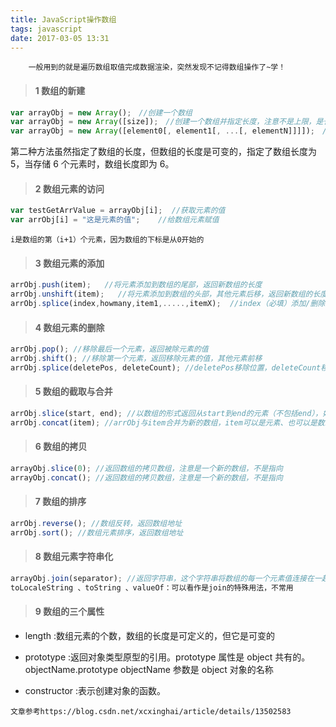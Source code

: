 ```yaml
---
title: JavaScript操作数组
tags: javascript
date: 2017-03-05 13:31
---
```


```
	一般用到的就是遍历数组取值完成数据渲染，突然发现不记得数组操作了~学！
```

> #### 1 数组的新建

```js
var arrayObj = new Array();　//创建一个数组
var arrayObj = new Array([size]);　//创建一个数组并指定长度，注意不是上限，是长度
var arrayObj = new Array([element0[, element1[, ...[, elementN]]]]);　//创建一个数组并赋值
```

第二种方法虽然指定了数组的长度，但数组的长度是可变的，指定了数组长度为 5，当存储 6 个元素时，数组长度即为 6。

<!-- more -->

> #### 2 数组元素的访问

```js
var testGetArrValue = arrayObj[i];  //获取元素的值
var arrObj[i] = "这是元素的值";    //给数组元素赋值
```

    i是数组的第（i+1）个元素，因为数组的下标是从0开始的

> #### 3 数组元素的添加

```js
arrObj.push(item);   //将元素添加到数组的尾部，返回新数组的长度
arrObj.unshift(item);   //将元素添加到数组的头部，其他元素后移，返回新数组的长度
arrObj.splice(index,howmany,item1,.....,itemX);  //index（必填）添加/删除元素的起始位置，howmany（必填）添加/删除元素的个数，item(选填)如果有则添加，没有就删除
```

> #### 4 数组元素的删除

```js
arrObj.pop(); //移除最后一个元素，返回被除元素的值
arrObj.shift(); //移除第一个元素，返回移除元素的值，其他元素前移
arrObj.splice(deletePos, deleteCount); //deletePos移除位置，deleteCount移除的数量，返以数组的形式回移除的元素
```

> #### 5 数组的截取与合并

```js
arrObj.slice(start, end); //以数组的形式返回从start到end的元素（不包括end），如果end不填则返回star后的所有元素
arrObj.concat(item); //arrObj与item合并为新的数组，item可以是元素、也可以是数组，返回合并后的新数组
```

> #### 6 数组的拷贝

```js
arrayObj.slice(0); //返回数组的拷贝数组，注意是一个新的数组，不是指向
arrayObj.concat(); //返回数组的拷贝数组，注意是一个新的数组，不是指向
```

> #### 7 数组的排序

```js
arrObj.reverse(); //数组反转，返回数组地址
arrObj.sort(); //数组元素排序，返回数组地址
```

> #### 8 数组元素字符串化

```js
arrayObj.join(separator); //返回字符串，这个字符串将数组的每一个元素值连接在一起，中间用 separator 隔开。
toLocaleString 、toString 、valueOf：可以看作是join的特殊用法，不常用
```

> #### 9 数组的三个属性

- length :数组元素的个数，数组的长度是可定义的，但它是可变的

- prototype :返回对象类型原型的引用。prototype 属性是 object 共有的。
  objectName.prototype
  objectName 参数是 object 对象的名称

- constructor :表示创建对象的函数。

```
文章参考https://blog.csdn.net/xcxinghai/article/details/13502583
```
